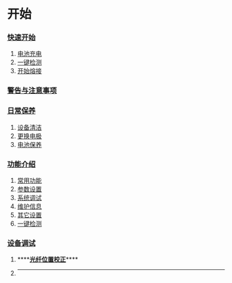 # 开始

### [快速开始](quick-start/battery-charge.md)

1. [电池充电](quick-start/battery-charge.md)
2. [一键检测](quick-start/quick-check.md)
3. [开始熔接](quick-start/fiber-splicing.md)

### [警告与注意事项](warning/warning.md)

### [日常保养](daily-maintenance/device-cleaning.md)

1. [设备清洁](daily-maintenance/device-cleaning.md)
2. [更换电极](daily-maintenance/change-electrodes.md)
3. [电池保养](daily-maintenance/battery-maintenance.md)

### [功能介绍](function-introduction/common-function.md)

1. [常用功能](function-introduction/common-function.md)
2. [参数设置](function-introduction/parameter-setting.md)
3. [系统调试](function-introduction/system-debugging.md)
4. [维护信息](function-introduction/device-information.md)
5. [其它设置](function-introduction/other-configurations.md)
6. [一键检测](function-introduction/quick-check.md)

### [设备调试](troubleshooting/fiber-displacement-adjust.md)

1. \*\*\*\*[**光纤位置校正**](troubleshooting/fiber-displacement-adjust.md)\*\*\*\*
2. ---

